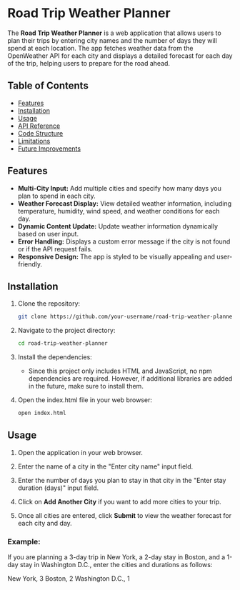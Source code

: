 # Road Trip Weather Planner

The **Road Trip Weather Planner** is a web application that allows users to plan their trips by entering city names and the number of days they will spend at each location. The app fetches weather data from the OpenWeather API for each city and displays a detailed forecast for each day of the trip, helping users to prepare for the road ahead.

## Table of Contents
- [Features](#features)
- [Installation](#installation)
- [Usage](#usage)
- [API Reference](#api-reference)
- [Code Structure](#code-structure)
- [Limitations](#limitations)
- [Future Improvements](#future-improvements)

## Features
- **Multi-City Input:** Add multiple cities and specify how many days you plan to spend in each city.
- **Weather Forecast Display:** View detailed weather information, including temperature, humidity, wind speed, and weather conditions for each day.
- **Dynamic Content Update:** Update weather information dynamically based on user input.
- **Error Handling:** Displays a custom error message if the city is not found or if the API request fails.
- **Responsive Design:** The app is styled to be visually appealing and user-friendly.

## Installation
1. Clone the repository:
   ```bash
   git clone https://github.com/your-username/road-trip-weather-planner.git

2. Navigate to the project directory:
   ```bash
   cd road-trip-weather-planner

3. Install the dependencies:
   - Since this project only includes HTML and JavaScript, no npm dependencies are required. However, if additional libraries are added in the future, make sure to install them.

4. Open the index.html file in your web browser:
   ```bash 
   open index.html

## Usage
1. Open the application in your web browser.

2. Enter the name of a city in the "Enter city name" input field.

3. Enter the number of days you plan to stay in that city in the "Enter stay duration (days)" input field.

4. Click on **Add Another City** if you want to add more cities to your trip.

5. Once all cities are entered, click **Submit** to view the weather forecast for each city and day.

### Example:

   If you are planning a 3-day trip in New York, a 2-day stay in Boston, and a 1-day stay in Washington D.C., enter the cities and durations as follows:
   
   New York, 3
   Boston, 2
   Washington D.C., 1

